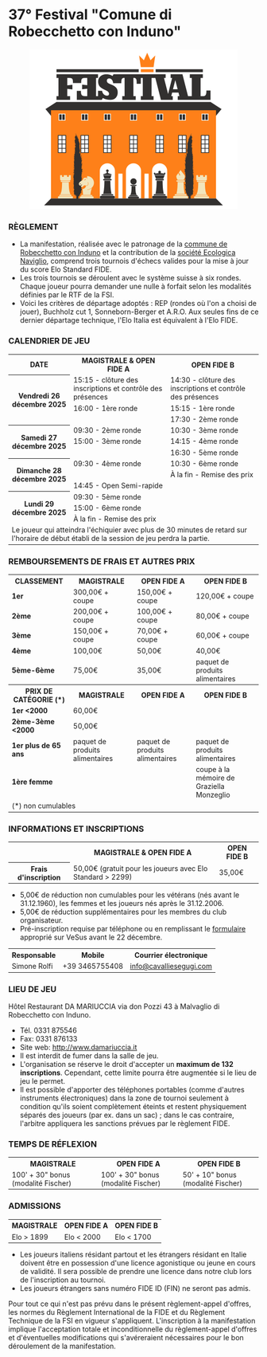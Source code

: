 # 37° Festival "Comune di Robecchetto con Induno"

<div align="center"><img src="../marchio_festival.png" alt="Festival RCI" /></div>

### RÈGLEMENT

- La manifestation, réalisée avec le patronage de la [commune de Robecchetto con Induno](http://www.commune.robecchetto-con-induno.mi.it/) et la contribution de la [société Ecologica Naviglio](http://www.ecologicanaviglio.it), comprend trois tournois d'échecs valides pour la mise à jour du score Elo Standard FIDE.
- Les trois tournois se déroulent avec le système suisse à six rondes. Chaque joueur pourra demander une nulle à forfait selon les modalités définies par le RTF de la FSI.
- Voici les critères de départage adoptés : REP (rondes où l'on a choisi de jouer), Buchholz cut 1, Sonneborn-Berger et A.R.O. Aux seules fins de ce dernier départage technique, l'Elo Italia est équivalent à l'Elo FIDE.

### CALENDRIER DE JEU

<table>
  <tr>
    <th>DATE</th>
    <th>MAGISTRALE & OPEN FIDE A</th>
    <th>OPEN FIDE B</th>
  </tr>
  <tr>
    <th rowspan="3">Vendredi 26 décembre 2025</th>
    <td>15:15 - clôture des inscriptions et contrôle des présences</td>
    <td>14:30 - clôture des inscriptions et contrôle des présences</td>
  </tr>
  <tr>
    <td>16:00 - 1ère ronde</td>
    <td>15:15 - 1ère ronde</td>
  </tr>
  <tr>
    <td></td>
    <td>17:30 - 2ème ronde</td>
  </tr>
  <tr>
    <th rowspan="3">Samedi 27 décembre 2025</th>
    <td>09:30 - 2ème ronde</td>
    <td>10:30 - 3ème ronde</td>
  </tr>
  <tr>
    <td>15:00 - 3ème ronde</td>
    <td>14:15 - 4ème ronde</td>
  </tr>
  <tr>
    <td></td>
    <td>16:30 - 5ème ronde</td>
  </tr>
  <tr>
    <th rowspan="3">Dimanche 28 décembre 2025</th>
    <td>09:30 - 4ème ronde</td>
    <td>10:30 - 6ème ronde</td>
  </tr>
    <tr>
    <td></td>
    <td>À la fin - Remise des prix</td>
  </tr>
    <tr>
    <td colspan="2">14:45 - Open Semi-rapide</td>
  </tr>
  <tr>
    <th rowspan="3">Lundi 29 décembre 2025</th>
    <td>09:30 - 5ème ronde</td>
    <td></td>
  </tr>
  <tr>
    <td>15:00 - 6ème ronde </td>
    <td></td>
  </tr>
    <tr>
    <td>À la fin - Remise des prix</td>
    <td></td>
  </tr>
  <tr>
    <td colspan="3">
      Le joueur qui atteindra l'échiquier avec plus de 30 minutes de retard sur l'horaire de début établi de la session de jeu perdra la partie.
    </td>
  </tr>
</table>

### REMBOURSEMENTS DE FRAIS ET AUTRES PRIX

<table>
  <tr>
    <th>CLASSEMENT</th>
    <th>MAGISTRALE</th>
    <th>OPEN FIDE A</th>
    <th>OPEN FIDE B</th>
  </tr>
  <tr>
    <td><b>1er</b></td>
    <td>300,00€ + coupe</td>
    <td>150,00€ + coupe</td>
    <td>120,00€ + coupe</td>
  </tr>
  <tr>
    <td><b>2ème</b></td>
    <td>200,00€ + coupe</td>
    <td>100,00€ + coupe</td>
    <td>80,00€ + coupe</td>
  </tr>
  <tr>
    <td><b>3ème</b></td>
    <td>150,00€ + coupe</td>
    <td>70,00€ + coupe</td>
    <td>60,00€ + coupe</td>
  </tr>
  <tr>
    <td><b>4ème</b></td>
    <td>100,00€</td>
    <td>50,00€</td>
    <td>40,00€</td>
  </tr>
  <tr>
    <td><b>5ème-6ème</b></td>
    <td>75,00€</td>
    <td>35,00€</td>
    <td>paquet de produits alimentaires</td>
  </tr>
  <tr>
    <th>PRIX DE CATÉGORIE (*)</th>
    <th>MAGISTRALE</th>
    <th>OPEN FIDE A</th>
    <th>OPEN FIDE B</th>
  </tr>
  <tr>
    <td><b>1er &lt;2000</b></td>
    <td>60,00€</td>
    <td></td>
    <td></td>
  </tr>
  <tr>
    <td><b>2ème-3ème &lt;2000</b></td>
    <td>50,00€</td>
    <td></td>
    <td></td>
  </tr>
  <tr>
    <td><b>1er plus de 65 ans</b></td>
    <td>paquet de produits alimentaires</td>
    <td>paquet de produits alimentaires</td>
    <td>paquet de produits alimentaires</td>
  </tr>
  <tr>
    <td><b>1ère femme</b></td>
    <td></td>
    <td></td>
    <td>coupe à la mémoire de Graziella Monzeglio</td>
  </tr>
  <tr>
    <td colspan="4">(*) non cumulables</td>
  </tr>
</table>

### INFORMATIONS ET INSCRIPTIONS

<table>
  <tr>
    <td></td>
    <th>MAGISTRALE & OPEN FIDE A</th>
    <th>OPEN FIDE B</th>
  </tr>
  <tr>
    <th>Frais d'inscription</th>
    <td>50,00€ (gratuit pour les joueurs avec Elo Standard &gt; 2299)</td>
    <td>35,00€</td>
  </tr>
  </table>

- 5,00€ de réduction non cumulables pour les vétérans (nés avant le 31.12.1960), les femmes et les joueurs nés après le 31.12.2006.
- 5,00€ de réduction supplémentaires pour les membres du club organisateur.
- Pré-inscription requise par téléphone ou en remplissant le <a href="https://vesus.org/event/???" target="_blank">formulaire</a> approprié sur VeSus avant le 22 décembre.

<table>
  <tr>
    <th>Responsable</th>
    <th>Mobile</th>
    <th>Courrier électronique</th>
  </tr>
  <tr>
    <td>Simone Rolfi</td>
    <td>+39&nbsp;3465755408</td>
    <td><a href="mailto:info@cavalliesegugi.com">info@cavalliesegugi.com</a>
    </td>
  </tr>
</table>

### LIEU DE JEU

Hôtel Restaurant DA MARIUCCIA via don Pozzi 43 à Malvaglio di Robecchetto con Induno.

- Tél. 0331 875546
- Fax: 0331 876133
- Site web: <a href="http://www.damariuccia.it" target="_blank">http://www.damariuccia.it</a>
- Il est interdit de fumer dans la salle de jeu.
- L'organisation se réserve le droit d'accepter un <strong>maximum de 132 inscriptions</strong>. Cependant, cette limite pourra être augmentée si le lieu de jeu le permet.
- Il est possible d'apporter des téléphones portables (comme d'autres instruments électroniques) dans la zone de tournoi seulement à condition qu'ils soient complètement éteints et restent physiquement séparés des joueurs (par ex. dans un sac) ; dans le cas contraire, l'arbitre appliquera les sanctions prévues par le règlement FIDE.

### TEMPS DE RÉFLEXION

<table>
  <tr>
    <th>MAGISTRALE</th>
    <th>OPEN FIDE A</th>
    <th>OPEN FIDE B</th>
  </tr>
  <tr>
    <td>100' + 30" bonus (modalité Fischer)</td>
    <td>100' + 30" bonus (modalité Fischer)</td>
    <td>50' + 10" bonus (modalité Fischer)</td>
  </tr>
  </table>

### ADMISSIONS

  <table>
    <tr>
    <th>MAGISTRALE</th>
    <th>OPEN FIDE A</th>
    <th>OPEN FIDE B</th>
  </tr>
  <tr>
    <td>Elo &gt; 1899</td>
    <td>Elo &lt; 2000</td>
    <td>Elo &lt; 1700</td>
  </tr>
  </table>

 - Les joueurs italiens résidant partout et les étrangers résidant en Italie doivent être en possession d'une licence agonistique ou jeune en cours de validité. Il sera possible de prendre une licence dans notre club lors de l'inscription au tournoi.
- Les joueurs étrangers sans numéro FIDE ID (FIN) ne seront pas admis.

Pour tout ce qui n'est pas prévu dans le présent règlement-appel d'offres, les normes du Règlement International de la FIDE et du Règlement Technique de la FSI en vigueur s'appliquent. L'inscription à la manifestation implique l'acceptation totale et inconditionnelle du règlement-appel d'offres et d'éventuelles modifications qui s'avéreraient nécessaires pour le bon déroulement de la manifestation.
